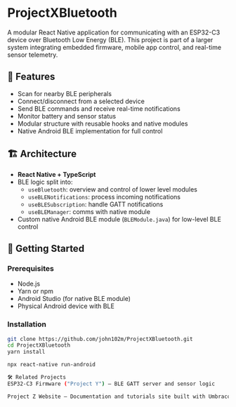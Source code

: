 # ProjectXBluetooth

A modular React Native application for communicating with an ESP32-C3 device over Bluetooth Low Energy (BLE). This project is part of a larger system integrating embedded firmware, mobile app control, and real-time sensor telemetry.

## 📱 Features

- Scan for nearby BLE peripherals
- Connect/disconnect from a selected device
- Send BLE commands and receive real-time notifications
- Monitor battery and sensor status
- Modular structure with reusable hooks and native modules
- Native Android BLE implementation for full control

## 🏗️ Architecture

- **React Native + TypeScript**
- BLE logic split into:
  - `useBluetooth`: overview and control of lower level modules
  - `useBLENotifications`: process incoming notifications
  - `useBLESubscription`: handle GATT notifications
  - `useBLEManager`: comms with native module
- Custom native Android BLE module (`BLEModule.java`) for low-level BLE control



## 🚀 Getting Started

### Prerequisites

- Node.js
- Yarn or npm
- Android Studio (for native BLE module)
- Physical Android device with BLE

### Installation

```bash
git clone https://github.com/john102m/ProjectXBluetooth.git
cd ProjectXBluetooth
yarn install

npx react-native run-android

🛠️ Related Projects
ESP32-C3 Firmware ("Project Y") – BLE GATT server and sensor logic

Project Z Website – Documentation and tutorials site built with Umbraco
